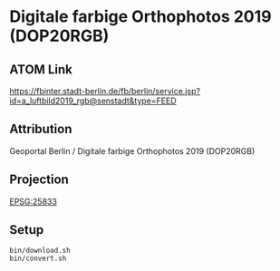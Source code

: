 Digitale farbige Orthophotos 2019 (DOP20RGB)
============================================

ATOM Link
---------

https://fbinter.stadt-berlin.de/fb/berlin/service.jsp?id=a_luftbild2019_rgb@senstadt&type=FEED

Attribution
-----------

Geoportal Berlin / Digitale farbige Orthophotos 2019 (DOP20RGB)

Projection
----------

[EPSG:25833](http://spatialreference.org/ref/epsg/25833/)

Setup
-----

```
bin/download.sh
bin/convert.sh
```
